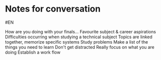 # Notes for conversation
#EN 

How are you doing with your finals...
Favourite subject & career aspirations
Difficulties occurring when studying a technical subject
	Topics are linked together, memorize specific systems
Study problems
	Make a list of the things you need to learn
	Don't get distracted
	Really focus on what you are doing
	Establish a work flow 

